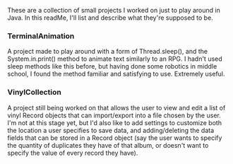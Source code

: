 These are a collection of small projects I worked on just to play around in Java. In this readMe, I'll list and describe what they're supposed to be.

<h3>TerminalAnimation</h3>
A project made to play around with a form of Thread.sleep(), and the System.in.print() method to animate text similarly to an RPG. I hadn't used sleep methods like this before, but having done some robotics in middle school, I found the method familiar and satisfying to use. Extremely useful.

<h3>VinylCollection</h3>
A project still being worked on that allows the user to view and edit a list of vinyl Record objects that can import/export into a file chosen by the user. I'm not at this stage yet, but I'd also like to add settings to customize both the location a user specifies to save data, and adding/deleting the data fields that can be stored in a Record object (say the user wants to specify the quantity of duplicates they have of that album, or doesn't want to specify the value of every record they have).
